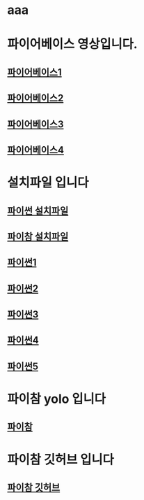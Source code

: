 # aaa
# 파이어베이스 영상입니다. <br>
## [파이어베이스1](https://www.youtube.com/watch?v=WMlS_489hiE) <br>
## [파이어베이스2](https://www.youtube.com/watch?v=VJ6hssw0Wgo&t=583s) <br>
## [파이어베이스3](https://www.youtube.com/watch?v=6ilUCFquEeI&t=3s) <br>
## [파이어베이스4](https://www.youtube.com/watch?v=UpTXMoyJL3A) <br>

# 설치파일 입니다<br>
## [파이썬 설치파일](https://drive.google.com/file/d/1PABXsZEF385c1DAmCMXBJlmFd6QeDOkm/view?usp=sharing) <br>
## [파이참 설치파일](https://drive.google.com/file/d/12A2nKEi1Jfg9LYO9LiA__CCD6cG1JPKk/view?usp=sharing) <br>

## [파이썬1](https://www.youtube.com/watch?v=xgMY2RriGLM) <br>
## [파이썬2](https://youtu.be/i4RNBbPOwqc?si=DeBGCGMSX2Ed8z1j)<br>
## [파이썬3](https://youtu.be/2nkk-Bnj13A?si=kdMlTpisI2o5C2U4)<br>
## [파이썬4](https://youtu.be/e9g9DNjd3Yk?si=1vf-NAzM4jPRoLU-)<br>
## [파이썬5](https://youtu.be/Tpm23Nd0DSU?si=UWTOvLP9W5P45t8u)<br>

# 파이참 yolo 입니다 <br>
## [파이참](https://youtu.be/JwjSRphEt-g?si=NGeRXhuu1dxxm5Ta) <br>

# 파이참 깃허브 입니다 <br>
## [파이참 깃허브](https://youtu.be/dJvarTuASM0?si=7S08ELHgoA8e96Nm) <br>
